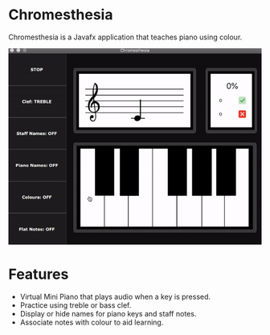 # Chromesthesia
Chromesthesia is a Javafx application that teaches piano using colour.

![Screenshot.gif](https://github.com/laoiseearle/Chromesthesia/blob/master/Screenshot.gif)

# Features
- Virtual Mini Piano that plays audio when a key is pressed.
- Practice using treble or bass clef.
- Display or hide names for piano keys and staff notes.
- Associate notes with colour to aid learning.
